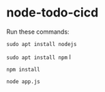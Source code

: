 # node-todo-cicd

Run these commands:


`sudo apt install nodejs`


`sudo apt install npm`
l

`npm install`

`node app.js`

